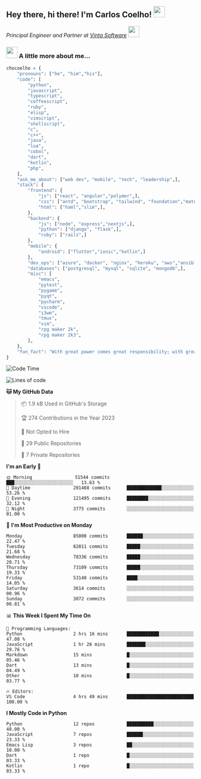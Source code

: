 <h2>Hey there, hi there! I'm Carlos Coelho! <img src="https://emoji.gg/assets/emoji/6680_this_is_fine.png" width="30"></h2>
<p><em>Principal Engineer and Partner at <a href="http://www.vintasoftware.com">Vinta Software</a> <img src="https://emojis.slackmojis.com/emojis/images/1613461409/13263/bongocat_code.gif?1613461409" width="30"> 
</em></p>

### <img src="https://emojis.slackmojis.com/emojis/images/1597320283/10003/catjam.gif?1597320283" width="30"> A little more about me...  

```python
chocoelho = {
    "pronouns": ["he", "him","his"],
    "code": [
        "python",
        "javascript",
        "typescript",
        "coffeescript",
        "ruby",
        "elisp",
        "vimscript",
        "shellscript",
        "c",
        "c++",
        "java",
        "lua",
        "cobol",
        "dart",
        "kotlin",
        "php",
    ],
    "ask_me_about": ["web dev", "mobile", "tech", "leadership",],
    "stack": {
        "frontend": {
            "js": ["react", "angular","polymer",],
            "css": ["antd", "bootstrap", "tailwind", "foundation","material","sass","less",],
            "html": ["haml","slim",],
        },
        "backend": {
            "js": ["node", "express","nextjs",],
            "python": ["django", "flask",],
            "ruby": ["rails",]
        },
        "mobile": {
            "android": ["flutter","ionic","kotlin",]
        },
        "dev_ops": ["azure", "docker", "nginx", "heroku", "aws","ansible",],
        "databases": ["postgresql", "mysql", "sqlite", "mongodb",],
        "misc": [
            "emacs",
            "pytest",
            "pygame",
            "pyqt",
            "pycharm",
            "vscode",
            "i3wm",
            "tmux",
            "vim",
            "rpg maker 2k",
            "rpg maker 2k3",
        ],
    },
    "fun_fact": "With great power comes great responsibility; with great responsibility can come extreme stress"
}
```

<!--START_SECTION:waka-->
![Code Time](http://img.shields.io/badge/Code%20Time-1%2C798%20hrs%2054%20mins-blue)

![Lines of code](https://img.shields.io/badge/From%20Hello%20World%20I%27ve%20Written-975.7%20million%20lines%20of%20code-blue)

**🐱 My GitHub Data** 

> 📦 1.9 kB Used in GitHub's Storage 
 > 
> 🏆 274 Contributions in the Year 2023
 > 
> 🚫 Not Opted to Hire
 > 
> 📜 29 Public Repositories 
 > 
> 🔑 7 Private Repositories 
 > 
**I'm an Early 🐤** 

```text
🌞 Morning                51544 commits       ███░░░░░░░░░░░░░░░░░░░░░░   13.63 % 
🌆 Daytime                201468 commits      █████████████░░░░░░░░░░░░   53.26 % 
🌃 Evening                121495 commits      ████████░░░░░░░░░░░░░░░░░   32.12 % 
🌙 Night                  3775 commits        ░░░░░░░░░░░░░░░░░░░░░░░░░   01.00 % 
```
📅 **I'm Most Productive on Monday** 

```text
Monday                   85000 commits       ██████░░░░░░░░░░░░░░░░░░░   22.47 % 
Tuesday                  82011 commits       █████░░░░░░░░░░░░░░░░░░░░   21.68 % 
Wednesday                78336 commits       █████░░░░░░░░░░░░░░░░░░░░   20.71 % 
Thursday                 73109 commits       █████░░░░░░░░░░░░░░░░░░░░   19.33 % 
Friday                   53140 commits       ████░░░░░░░░░░░░░░░░░░░░░   14.05 % 
Saturday                 3614 commits        ░░░░░░░░░░░░░░░░░░░░░░░░░   00.96 % 
Sunday                   3072 commits        ░░░░░░░░░░░░░░░░░░░░░░░░░   00.81 % 
```


📊 **This Week I Spent My Time On** 

```text
💬 Programming Languages: 
Python                   2 hrs 16 mins       ████████████░░░░░░░░░░░░░   47.08 % 
JavaScript               1 hr 26 mins        ███████░░░░░░░░░░░░░░░░░░   29.76 % 
Markdown                 15 mins             █░░░░░░░░░░░░░░░░░░░░░░░░   05.46 % 
Dart                     13 mins             █░░░░░░░░░░░░░░░░░░░░░░░░   04.49 % 
Other                    10 mins             █░░░░░░░░░░░░░░░░░░░░░░░░   03.77 % 

🔥 Editors: 
VS Code                  4 hrs 49 mins       █████████████████████████   100.00 % 
```

**I Mostly Code in Python** 

```text
Python                   12 repos            ██████████░░░░░░░░░░░░░░░   40.00 % 
JavaScript               7 repos             ██████░░░░░░░░░░░░░░░░░░░   23.33 % 
Emacs Lisp               3 repos             ██░░░░░░░░░░░░░░░░░░░░░░░   10.00 % 
Dart                     1 repo              █░░░░░░░░░░░░░░░░░░░░░░░░   03.33 % 
Kotlin                   1 repo              █░░░░░░░░░░░░░░░░░░░░░░░░   03.33 % 
```




<!--END_SECTION:waka-->
